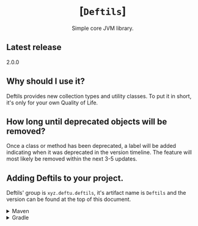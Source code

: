 <div align="center">

# [`Deftils`]
Simple core JVM library.

</div>
    
## Latest release
2.0.0

## Why should I use it?
Deftils provides new collection types
and utility classes. To put it in short,
it's only for your own Quality of Life.

## How long until deprecated objects will be removed?
Once a class or method has been deprecated,
a label will be added indicating when it was
deprecated in the version timeline. The feature
will most likely be removed within the next 3-5 updates.

## Adding Deftils to your project.
Deftils' group is `xyz.deftu.deftils`, it's artifact name is `Deftils` and the version can be found at the top of this document.

<details>
    <summary>Maven</summary>
    
```xml
<repositories>
    <repository>
        <id>maven-central-1</id>
        <name>MavenCentral</name>
        <url>https://s01.oss.sonatype.org/repositories/releases/</url>
    </repository>
</repositories>

<dependency>
    <groupId>xyz.deftu.deftils</groupId>
    <artifactId>Deftils</artifactId>
    <version>VERSION</version>
</dependency>
```
</details>

<details>
    <summary>Gradle</summary>
    
```gradle
repositories {
    mavenCentral()
    maven {
        url = "https://s01.oss.sonatype.org/repositories/releases/"
    }
}

dependencies {
    api("xyz.deftu.deftils:Deftils:VERSION")
}
```
</details>
